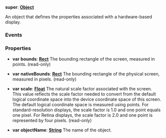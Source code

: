 **super**: **[Object](Object.md)**

An object that defines the properties associated with a hardware-based display.

### Events



### Properties

* **var** **bounds**: **[Rect](Rect.md)**
The bounding rectangle of the screen, measured in points. \(read-only\)

* **var** **nativeBounds**: **[Rect](Rect.md)**
The bounding rectangle of the physical screen, measured in pixels. \(read-only\)

* **var** **scale**: **[Float](../gravity/float.md)**
The natural scale factor associated with the screen. This value reflects the scale factor needed to convert from the default logical coordinate space into the device coordinate space of this screen. The default logical coordinate space is measured using points. For standard-resolution displays, the scale factor is 1.0 and one point equals one pixel. For Retina displays, the scale factor is 2.0 and one point is represented by four pixels. \(read-only\)

* **var** **objectName**: **[String](../gravity/string.md)**
The name of the object.





